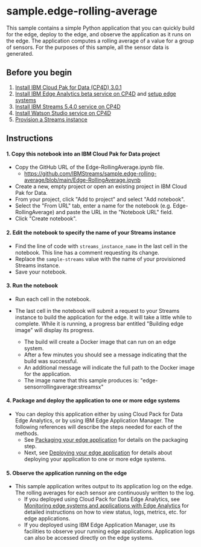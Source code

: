 # sample.edge-rolling-average

This sample contains a simple Python application that you can quickly build for the edge, deploy to the edge, and observe the application as it runs on the edge.  The application computes a rolling average of a value for a group of sensors.  For the purposes of this sample, all the sensor data is generated.

## Before you begin

1. [Install IBM Cloud Pak for Data (CP4D) 3.0.1](https://www.ibm.com/support/producthub/icpdata/docs/content/SSQNUZ_current/cpd/install/install.html)
2. [Install IBM Edge Analytics beta service on CP4D](https://www.ibm.com/support/knowledgecenter/SSQNUZ_3.0.1/svc-edge/install.html) and [setup edge systems](https://www.ibm.com/support/knowledgecenter/SSQNUZ_3.0.1/svc-edge/admin.html)
3. [Install IBM Streams 5.4.0 service on CP4D](https://www.ibm.com/support/producthub/icpdata/docs/content/SSQNUZ_current/cpd/svc/streams/install-intro.html)
4. [Install Watson Studio service on CP4D](https://www.ibm.com/support/producthub/icpdata/docs/content/SSQNUZ_current/wsj/install/install-ws.html)
5. [Provision a Streams instance](https://www.ibm.com/support/producthub/icpdata/docs/content/SSQNUZ_current/cpd/svc/streams/provision.html#provision)

## Instructions

#### 1. Copy this notebook into an IBM Cloud Pak for Data project
- Copy the GitHub URL of the Edge-RollingAverage.ipynb file.
  - https://github.com/IBMStreams/sample.edge-rolling-average/blob/main/Edge-RollingAverage.ipynb
- Create a new, empty project or open an existing project in IBM Cloud Pak for Data.
- From your project, click "Add to project" and select "Add notebook".
- Select the "From URL" tab, enter a name for the notebook (e.g. Edge-RollingAverage) and paste the URL in the "Notebook URL" field.
- Click "Create notebook".

#### 2. Edit the notebook to specify the name of your Streams instance
- Find the line of code with `streams_instance_name` in the last cell in the notebook. This line has a comment requesting its change.
- Replace the `sample-streams` value with the name of your provisioned Streams instance.
- Save your notebook.

#### 3. Run the notebook
- Run each cell in the notebook.
- The last cell in the notebook will submit a request to your Streams instance to build the application for the edge.  It will take a little while to complete.  While it is running, a progress bar entitled "Building edge image" will display its progress.

  - The build will create a Docker image that can run on an edge system.
  - After a few minutes you should see a message indicating that the build was successful.
  - An additional message will indicate the full path to the Docker image for the application.
  - The image name that this sample produces is:  "edge-sensorrollingaverage:streamsx"

#### 4. Package and deploy the application to one or more edge systems
- You can deploy this application either by using Cloud Pack for Data Edge Analytics, or by using IBM Edge Application Manager.  The following references will describe the steps needed for each of the methods. 
  - See [Packaging your edge application](https://www.ibm.com/support/knowledgecenter/SSQNUZ_3.0.1/svc-edge/usage-register-app.html) for details on the packaging step.
  - Next, see [Deploying your edge application](https://www.ibm.com/support/knowledgecenter/SSQNUZ_3.0.1/svc-edge/usage-deploy.html) for details about deploying your application to one or more edge systems.

#### 5.  Observe the application running on the edge
- This sample application writes output to its application log on the edge.  The rolling averages for each sensor are continuously written to the log.
  - If you deployed using Cloud Pack for Data Edge Analytics, see [Monitoring edge systems and applications with Edge Analytics](https://www.ibm.com/support/knowledgecenter/SSQNUZ_3.0.1/svc-edge/usage-monitor.html) for detailed instructions on how to view status, logs, metrics, etc. for edge applications.
  - If you deployed using IBM Edge Application Manager, use its facilities to observe your running edge applications.  Application logs can also be accessed directly on the edge systems.

